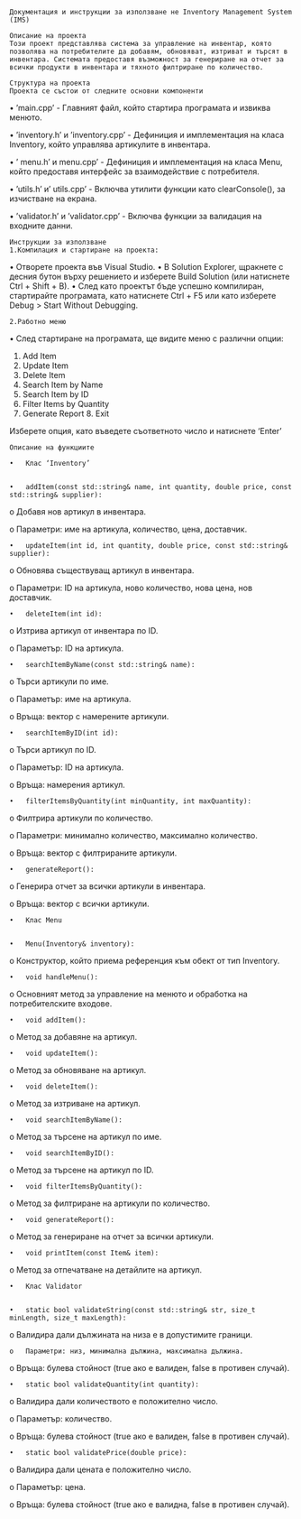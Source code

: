     Документация и инструкции за използване не Inventory Management System (IMS)

    Описание на проекта 
    Този проект представлява система за управление на инвентар, която позволява на потребителите да добавям, обновяват, изтриват и търсят в инвентара. Системата предоставя възможност за генериране на отчет за         всички продукти в инвентара и тяхното филтриране по количество.

    Структура на проекта
    Проекта се състои от следните основни компоненти

•	’main.cpp’ - Главният файл, който стартира програмата и извиква менюто.

•	’inventory.h’ и ’inventory.cpp’ - Дефиниция и имплементация на класа Inventory, който управлява артикулите в инвентара.

•	’ menu.h’ и  menu.cpp’ - Дефиниция и имплементация на класа Menu, който предоставя интерфейс за взаимодействие с потребителя.

•	’utils.h’ и’ utils.cpp’ - Включва утилити функции като clearConsole(), за изчистване на екрана.

•	’validator.h’ и ’validator.cpp’ - Включва функции за валидация на входните данни.

    Инструкции за използване
    1.Компилация и стартиране на проекта:

•	Отворете проекта във Visual Studio.
•	В Solution Explorer, щракнете с десния бутон върху решението и изберете Build Solution (или натиснете Ctrl + Shift + B).
•	След като проектът бъде успешно компилиран, стартирайте програмата, като натиснете Ctrl + F5 или като изберете Debug > Start Without Debugging.

    2.Работно меню
•	След стартиране на програмата, ще видите меню с различни опции:
1. Add Item 
2. Update Item 
3. Delete Item 
4. Search Item by Name 
5. Search Item by ID 
6. Filter Items by Quantity 
7. Generate Report 8. Exit

Изберете опция, като въведете съответното число и натиснете  ‘Enter’


    Описание на функциите 

    •	Клас ‘Inventory’
    

    •	addItem(const std::string& name, int quantity, double price, const std::string& supplier):
  
  o	Добавя нов артикул в инвентара.

  o	Параметри: име на артикула, количество, цена, доставчик.

    •	updateItem(int id, int quantity, double price, const std::string& supplier):

  o	Обновява съществуващ артикул в инвентара.

  o	Параметри: ID на артикула, ново количество, нова цена, нов доставчик.

    •	deleteItem(int id):

  o	Изтрива артикул от инвентара по ID.

  o	Параметър: ID на артикула.

    •	searchItemByName(const std::string& name):

  o	Търси артикули по име.

  o	Параметър: име на артикула.

  o	Връща: вектор с намерените артикули.

    •	searchItemByID(int id):

  o	Търси артикул по ID.

  o	Параметър: ID на артикула.

  o	Връща: намерения артикул.

    •	filterItemsByQuantity(int minQuantity, int maxQuantity):

  o	Филтрира артикули по количество.

  o	Параметри: минимално количество, максимално количество.

  o	Връща: вектор с филтрираните артикули.

    •	generateReport():

  o	Генерира отчет за всички артикули в инвентара.

  o	Връща: вектор с всички артикули.
  

    •	Клас Menu
    

    •	Menu(Inventory& inventory):

  o	Конструктор, който приема референция към обект от тип Inventory.

    •	void handleMenu():

  o	Основният метод за управление на менюто и обработка на потребителските входове.

    •	void addItem():

  o	Метод за добавяне на артикул.

    •	void updateItem():

  o	Метод за обновяване на артикул.

    •	void deleteItem():

  o	Метод за изтриване на артикул.

    •	void searchItemByName():

  o	Метод за търсене на артикул по име.

    •	void searchItemByID():

  o	Метод за търсене на артикул по ID.

    •	void filterItemsByQuantity():

  o	Метод за филтриране на артикули по количество.

    •	void generateReport():

  o	Метод за генериране на отчет за всички артикули.

    •	void printItem(const Item& item):

  o	Метод за отпечатване на детайлите на артикул.
  

    •	Клас Validator
    

    •	static bool validateString(const std::string& str, size_t minLength, size_t maxLength):

  o	Валидира дали дължината на низа е в допустимите граници.

    o	Параметри: низ, минимална дължина, максимална дължина.

  o	Връща: булева стойност (true ако е валиден, false в противен случай).

    •	static bool validateQuantity(int quantity):

  o	Валидира дали количеството е положително число.

  o	Параметър: количество.

  o	Връща: булева стойност (true ако е валиден, false в противен случай).

    •	static bool validatePrice(double price):

  o	Валидира дали цената е положително число.

  o	Параметър: цена.

  o	Връща: булева стойност (true ако е валидна, false в противен случай).


